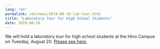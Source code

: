 ```yaml
---
lang: "en"
permalink: /en/news/2019-08-18-lab-tour.html
title: "Laboratory Tour for High School Students"
date: 2019-08-18
---
```

We will hold a laboratory tour for high school students at the Hino Campus on Tuesday, August 20. <a href="https://www.sd.tmu.ac.jp/extra/download.html?dd=assets%2Ffiles%2Fdownload%2Fnews%2Fkennkyuushitukoukai%2F20190821_jyouhoukagakkakenkyuushitukengaku.pdf">Please see here.</a>

